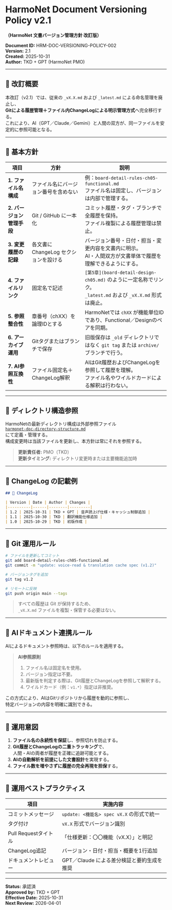 # HarmoNet Document Versioning Policy v2.1  
**（HarmoNet 文書バージョン管理方針 改訂版）**

**Document ID:** HRM-DOC-VERSIONING-POLICY-002  
**Version:** 2.1  
**Created:** 2025-10-31  
**Author:** TKD + GPT (HarmoNet PMO)

---

## 🎯 改訂概要

本改訂（v2.1）では、従来の `_vX.X.md` および `_latest.md` による命名管理を廃止し、  
**Gitによる履歴管理＋ファイル内ChangeLogによる明示管理方式**へ完全移行する。  
これにより、AI（GPT／Claude／Gemini）と人間の双方が、同一ファイルを安定的に参照可能となる。

---

## 🧱 基本方針

| 項目 | 方針 | 説明 |
|------|------|------|
| **1. ファイル名構成** | ファイル名にバージョン番号を含めない | 例：`board-detail-rules-ch05-functional.md`<br>ファイル名は固定し、バージョンは内部で管理する。 |
| **2. バージョン管理手段** | Git / GitHub に一本化 | コミット履歴・タグ・ブランチで全履歴を保持。<br>ファイル複製による履歴管理は禁止。 |
| **3. 変更履歴の記録** | 各文書に ChangeLog セクションを設ける | バージョン番号・日付・担当・変更内容を文書内に明示。<br>AI・人間双方が文書単体で履歴を理解できるようにする。 |
| **4. ファイルリンク** | 固定名で記述 | `[第5章](board-detail-design-ch05.md)` のように一定名称でリンク。<br> `_latest.md` および `_vX.X.md` 形式は廃止。 |
| **5. 参照整合性** | 章番号（chXX）を論理IDとする | HarmoNetでは `chXX` が機能単位IDであり、Functional／Designのペアを同期。 |
| **6. アーカイブ運用** | Gitタグまたはブランチで保存 | 旧版保存は `_old` ディレクトリではなく `git tag` または `archive/` ブランチで行う。 |
| **7. AI参照互換性** | ファイル固定名＋ChangeLog解釈 | AIはGit履歴およびChangeLogを参照して履歴を理解。<br>ファイル名やワイルドカードによる解釈は行わない。 |

---

## 🧩 ディレクトリ構造参照

HarmoNetの最新ディレクトリ構成は外部参照ファイル  
[`harmonet-doc-directory-structure.md`](harmonet-doc-directory-structure.md)  
にて定義・管理する。  
構成変更時は当該ファイルを更新し、本方針は常にそれを参照する。  

> **更新責任者:** PMO（TKD）  
> **更新タイミング:** ディレクトリ変更時または主要機能追加時  

---

## 🧾 ChangeLog の記載例
```markdown
## 🧾 ChangeLog

| Version | Date | Author | Changes |
|----------|------|--------|---------|
| 1.2 | 2025-10-31 | TKD + GPT | 音声読上げ仕様・キャッシュ制御追加 |
| 1.1 | 2025-10-30 | TKD | 翻訳機能仕様追加 |
| 1.0 | 2025-10-29 | TKD | 初版作成 |
```

---

## 🧭 Git 運用ルール
```bash
# ファイルを更新してコミット
git add board-detail-rules-ch05-functional.md
git commit -m "update: voice-read & translation cache spec (v1.2)"

# バージョンタグを追加
git tag v1.2

# リモートに反映
git push origin main --tags
```

> すべての履歴は Git が保持するため、  
> `_vX.X.md` ファイルを複製・保管する必要はない。

---

## 💬 AIドキュメント連携ルール

AIによるドキュメント参照時は、以下のルールを適用する。

> **AI参照原則**  
> 1. ファイル名は固定名を使用。  
> 2. バージョン指定は不要。  
> 3. 最新版を判定する際は、Git履歴とChangeLogを参照して解釈する。  
> 4. ワイルドカード（例：`v1.*`）指定は非推奨。  

この方式により、AIはGitリポジトリから履歴を動的に参照し、  
特定バージョンの内容を明確に識別できる。

---

## 🧠 運用意図

1. **ファイル名の永続性を保証**し、参照切れを防止する。  
2. **Git履歴とChangeLogの二重トラッキング**で、  
   人間・AIの両者が履歴を正確に追跡可能とする。  
3. **AIの自動解析を前提にした文書設計**を実現する。  
4. **ファイル数を増やさずに履歴の完全再現を担保**する。  

---

## 📎 運用ベストプラクティス

| 項目 | 実施内容 |
|------|-----------|
| コミットメッセージ | `update: <機能名> spec vX.X` の形式で統一 |
| タグ付け | `vX.X` 形式でバージョン識別 |
| Pull Requestタイトル | 「仕様更新：〇〇機能（vX.X）」と明記 |
| ChangeLog追記 | バージョン・日付・担当・概要を1行追加 |
| ドキュメントレビュー | GPT／Claude による差分検証と要約生成を推奨 |

---

**Status:** 承認済  
**Approved by:** TKD + GPT  
**Effective Date:** 2025-10-31  
**Next Review:** 2026-04-01
